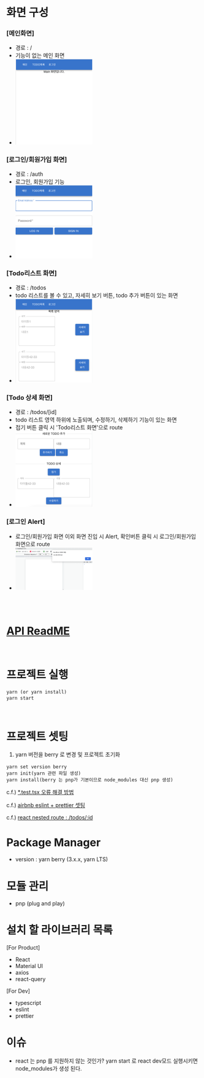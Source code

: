 # 화면 구성

### [메인화면]

- 경로 : /
- 기능이 없는 메인 화면
- <img src="./public/readme/main.png" width="200px"/>

### [로그인/회원가입 화면]

- 경로 : /auth
- 로그인, 회원가입 기능
- <img src="./public/readme/login.png" width="200px"/>

### [Todo리스트 화면]

- 경로 : /todos
- todo 리스트를 볼 수 있고, 자세히 보기 버튼, todo 추가 버튼이 있는 화면
- <img src="./public/readme/todo.png" width="200px"/>

### [Todo 상세 화면]

- 경로 : /todos/[id]
- todo 리스트 영역 하위에 노출되며, 수정하기, 삭제하기 기능이 있는 화면
- 접기 버튼 클릭 시 'Todo리스트 화면'으로 route
- <img src="./public/readme/todo_detail.png" width="200px"/>

### [로그인 Alert]

- 로그인/회원가입 화면 이외 화면 진입 시 Alert, 확인버튼 클릭 시 로그인/회원가입 화면으로 route
- <img src="./public/readme/login_alert.png" width="200px"/>

<br/>
<br/>

# [API ReadME](https://github.com/starkoora/wanted-pre-onboarding-challenge-fe-1-api)

<br/>

# 프로젝트 실행

```
yarn (or yarn install)
yarn start
```

<br/>

# 프로젝트 셋팅

1. yarn 버전을 berry 로 변경 및 프로젝트 초기화

```
yarn set version berry
yarn init(yarn 관련 파일 생성)
yarn install(berry 는 pnp가 기본이므로 node_modules 대신 pnp 생성)
```

c.f.) [\*.test.tsx 오류 해결 방법](https://mmsesang.tistory.com/entry/Yarn-berry-yarn-pnp-%ED%99%98%EA%B2%BD%EC%9C%BC%EB%A1%9C-React-Typescript-%ED%94%84%EB%A1%9C%EC%A0%9D%ED%8A%B8-%EC%84%B8%ED%8C%85%ED%95%98%EA%B8%B0#:~:text=Allow%EB%A5%BC%20%EB%88%8C%EB%9F%AC%EC%A4%8D%EB%8B%88%EB%8B%A4.-,7.%20jest%2Ddom%20%EC%9E%AC%EC%84%A4%EC%B9%98,-%EC%97%AC%EA%B8%B0%EA%B9%8C%EC%A7%80%20%EC%A7%84%ED%96%89%ED%95%98%EA%B3%A0%20yarn)

c.f.) [airbnb eslint + prettier 셋팅](https://velog.io/@9rganizedchaos/%EA%B0%9C%EB%B0%9C-%EC%B4%88%EA%B8%B0-%EC%84%B8%ED%8C%85%ED%95%98%EA%B8%B0-ESLint-eslint-config-airbnb-typescript-Prettier-React-TypeScript)

c.f.) [react nested route : /todos/:id](https://www.robinwieruch.de/react-router-nested-routes/)

# Package Manager

- version : yarn berry (3.x.x, yarn LTS)

# 모듈 관리

- pnp (plug and play)

# 설치 할 라이브러리 목록

[For Product]

- React
- Material UI
- axios
- react-query

[For Dev]

- typescript
- eslint
- prettier

# 이슈

- react 는 pnp 를 지원하지 않는 것인가? yarn start 로 react dev모드 실행시키면 node_modules가 생성 된다.

